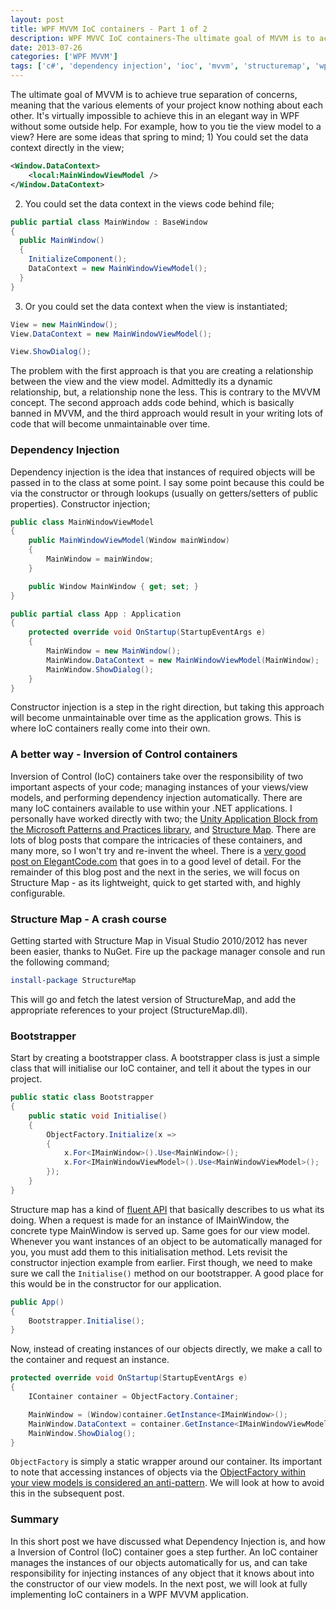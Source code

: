 ```yaml
---
layout: post
title: WPF MVVM IoC containers - Part 1 of 2
description: WPF MVVC IoC containers-The ultimate goal of MVVM is to achieve separation of concerns, but to do this we need an IoC container, this tutorial shows you how
date: 2013-07-26
categories: ['WPF MVVM']
tags: ['c#', 'dependency injection', 'ioc', 'mvvm', 'structuremap', 'wpf', 'WPF MVVM']
---
```


The ultimate goal of MVVM is to achieve true separation of concerns, meaning that the various elements of your project know nothing about each other. It's virtually impossible to achieve this in an elegant way in WPF without some outside help. For example, how to you tie the view model to a view? Here are some ideas that spring to mind; 1) You could set the data context directly in the view;

```xml
<Window.DataContext>
    <local:MainWindowViewModel />
</Window.DataContext>
```

2.  You could set the data context in the views code behind file;

```csharp
public partial class MainWindow : BaseWindow
{
  public MainWindow()
  {
    InitializeComponent();
    DataContext = new MainWindowViewModel();
  }
}
```

3.  Or you could set the data context when the view is instantiated;

```csharp
View = new MainWindow();
View.DataContext = new MainWindowViewModel();

View.ShowDialog();
```

The problem with the first approach is that you are creating a relationship between the view and the view model. Admittedly its a dynamic relationship, but, a relationship none the less. This is contrary to the MVVM concept. The second approach adds code behind, which is basically banned in MVVM, and the third approach would result in your writing lots of code that will become unmaintainable over time.

### Dependency Injection

Dependency injection is the idea that instances of required objects will be passed in to the class at some point. I say some point because this could be via the constructor or through lookups (usually on getters/setters of public properties). Constructor injection;

```csharp
public class MainWindowViewModel
{
    public MainWindowViewModel(Window mainWindow)
    {
        MainWindow = mainWindow;
    }

    public Window MainWindow { get; set; }
}

public partial class App : Application
{
    protected override void OnStartup(StartupEventArgs e)
    {
        MainWindow = new MainWindow();
        MainWindow.DataContext = new MainWindowViewModel(MainWindow);
        MainWindow.ShowDialog();
    }
}
```

Constructor injection is a step in the right direction, but taking this approach will become unmaintainable over time as the application grows. This is where IoC containers really come into their own.

### A better way - Inversion of Control containers

Inversion of Control (IoC) containers take over the responsibility of two important aspects of your code; managing instances of your views/view models, and performing dependency injection automatically. There are many IoC containers available to use within your .NET applications. I personally have worked directly with two; the [Unity Application Block from the Microsoft Patterns and Practices library](http://unity.codeplex.com/ 'Unity Application Block'), and [Structure Map](http://docs.structuremap.net/ 'Structure Map'). There are lots of blog posts that compare the intricacies of these containers, and many more, so I won't try and re-invent the wheel. There is a [very good post on ElegantCode.com](http://elegantcode.com/2009/01/07/ioc-libraries-compared/ 'IoC Libraries Compared') that goes in to a good level of detail. For the remainder of this blog post and the next in the series, we will focus on Structure Map - as its lightweight, quick to get started with, and highly configurable.

### Structure Map - A crash course

Getting started with Structure Map in Visual Studio 2010/2012 has never been easier, thanks to NuGet. Fire up the package manager console and run the following command;

```powershell
install-package StructureMap
```

This will go and fetch the latest version of StructureMap, and add the appropriate references to your project (StructureMap.dll).

### Bootstrapper

Start by creating a bootstrapper class. A bootstrapper class is just a simple class that will initialise our IoC container, and tell it about the types in our project.

```csharp
public static class Bootstrapper
{
    public static void Initialise()
    {
        ObjectFactory.Initialize(x =>
        {
            x.For<IMainWindow>().Use<MainWindow>();
            x.For<IMainWindowViewModel>().Use<MainWindowViewModel>();
        });
    }
}
```

Structure map has a kind of [fluent API](http://en.wikipedia.org/wiki/Fluent_interface 'Fluent API') that basically describes to us what its doing. When a request is made for an instance of IMainWindow, the concrete type MainWindow is served up. Same goes for our view model. Whenever you want instances of an object to be automatically managed for you, you must add them to this initialisation method. Lets revisit the constructor injection example from earlier. First though, we need to make sure we call the `Initialise()` method on our bootstrapper. A good place for this would be in the constructor for our application.

```csharp
public App()
{
    Bootstrapper.Initialise();
}
```

Now, instead of creating instances of our objects directly, we make a call to the container and request an instance.

```csharp
protected override void OnStartup(StartupEventArgs e)
{
    IContainer container = ObjectFactory.Container;

    MainWindow = (Window)container.GetInstance<IMainWindow>();
    MainWindow.DataContext = container.GetInstance<IMainWindowViewModel>();
    MainWindow.ShowDialog();
}
```

`ObjectFactory` is simply a static wrapper around our container. Its important to note that accessing instances of objects via the [ObjectFactory within your view models is considered an anti-pattern](http://docs.structuremap.net/AutoWiring.htm 'Structure Map - ObjectFactory Anti-pattern'). We will look at how to avoid this in the subsequent post.

### Summary

In this short post we have discussed what Dependency Injection is, and how a Inversion of Control (IoC) container goes a step further. An IoC container manages the instances of our objects automatically for us, and can take responsibility for injecting instances of any object that it knows about into the constructor of our view models. In the next post, we will look at fully implementing IoC containers in a WPF MVVM application.
